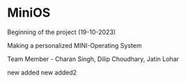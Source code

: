 # MiniOS

Beginning of the project (19-10-2023)

Making a personalized MINI-Operating System

Team Member - Charan Singh, Dilip Choudhary, Jatin Lohar

new added
new added2